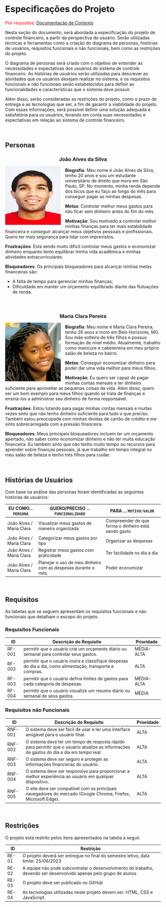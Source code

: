 # Especificações do Projeto

<span style="color:red">Pré-requisitos: <a href="1-Documentação de Contexto.md"> Documentação de Contexto</a></span>

Nesta seção do documento, será abordada a especificação do projeto de controle financeiro, a partir da perspectiva do usuário. Serão utilizadas técnicas e ferramentas como a criação do diagrama de personas, histórias de usuários, requisitos funcionais e não funcionais, bem como as restrições do projeto.

O diagrama de personas será criado com o objetivo de entender as necessidades e expectativas dos usuários do sistema de controle financeiro. As histórias de usuários serão utilizadas para descrever as atividades que os usuários desejam realizar no sistema, e os requisitos funcionais e não funcionais serão estabelecidos para definir as funcionalidades e características que o sistema deve possuir.

Além disso, serão consideradas as restrições do projeto, como o prazo de entrega e as tecnologias que ser, a fim de garantir a viabilidade do projeto. Com essas informações, será possível definir uma solução adequada e satisfatória para os usuários, levando em conta suas necessidades e expectativas em relação ao sistema de controle financeiro.

 <br /> 

## Personas


 **<h3 align="center" >João Alves da Silva</h3 >**
 
 <img align="left" width="180px" height="190px" style="margin:-5px 1em 0 auto" src="img/persona3.jpeg"> **Biografia**: Meu nome é João Alves da Silva, tenho 20 anos e sou um estudante universitário de direito que mora em São Paulo, SP. No momento, minha renda depende dos bicos que eu faço ao longo do mês para conseguir pagar as minhas despesas.

**Metas**:
Controlar melhor meus gastos para não ficar sem dinheiro antes do fim do mês.

**Motivação**:
Sou motivado a controlar melhor minhas finanças para ter mais estabilidade financeira e conseguir alcançar meus objetivos pessoais e profissionais. Quero ter mais segurança para lidar com imprevistos.


**Frustrações**:
Esta sendo muito difícil controlar meus gastos e economizar dinheiro enquanto tento equilibrar minha vida acadêmica e minhas atividades extracurriculares.

**Bloqueadores**:
Os principais bloqueadores para alcançar minhas metas financeiras são:
* A falta de tempo para gerenciar minhas finanças; 
* Dificuldade em manter um orçamento equilibrado diante das flutuações de renda.
 <br /> 
 
##

 **<h3 align="center" >Maria Clara Pereira </h3 >**
 
<img align="left" width="180px" height="190px" style="margin:-5px 1em 0 auto" src="img/persona2.jpeg"> **Biografia**: Meu nome é Maria Clara Pereira, tenho 26 anos e moro em Belo Horizonte, MG. Sou mãe solteira de três filhos e possuo formação de nível médio. Atualmente, trabalho como manicure e cabeleireira em meu próprio salão de beleza no bairro.

**Metas**: Conseguir economizar dinheiro para poder dar uma vida melhor para meus filhos.

**Motivação**:
Eu quero ser capaz de pagar minhas contas mensais e ter dinheiro suficiente para aproveitar as pequenas coisas da vida. Além disso, quero ser um bom exemplo para meus filhos quando se trata de finanças e ensiná-los a administrar seu dinheiro de forma responsável.


**Frustrações**:
Estou lutando para pagar minhas contas mensais e muitas vezes sinto que não tenho dinheiro suficiente para tudo o que preciso. Também estou preocupada com minhas dívidas de cartão de crédito e me sinto sobrecarregada com a pressão financeira. 

**Bloqueadores**:
Meus principais bloqueadores incluem ter um orçamento apertado, não saber como economizar dinheiro e não ter muita educação financeira. Eu também sinto que não tenho muito tempo ou recursos para aprender sobre finanças pessoais, já que trabalho em tempo integral no meu salão de beleza e tenho três filhos para cuidar.


 <br />         
 
 
## Histórias de Usuários

Com base na análise das personas foram identificadas as seguintes histórias de usuários:

|EU COMO... `PERSONA`| QUERO/PRECISO ... `FUNCIONALIDADE` |PARA ... `MOTIVO/VALOR`                 |
|--------------------|------------------------------------|----------------------------------------|
| João Alves / Maria Clara | Visualizar meus gastos de maneira organizada | Compreender de que forma o dinheiro está sendo gasto  |
| João Alves / Maria Clara | Categorizar meus gastos por tipo | Organizar as despesas  |
| João Alves / Maria Clara | Registrar meus gastos com praticidade | Ter facilidade no dia a dia |
| João Alves / Maria Clara | Planejar o uso de meu dinheiro com as despesas durante o mês. | Poder economizar |

 <br /> 
 
 

## Requisitos

As tabelas que se seguem apresentam os requisitos funcionais e não funcionais que detalham o escopo do projeto.

### Requisitos Funcionais

|ID    | Descrição do Requisito  | Prioridade |
|------|-----------------------------------------|----|
|RF-001| permitir que o usuário crie um orçamento diário ou semanal para controlar seus gastos. | MÉDIA-ALTA | 
|RF-002| permitir que o usuário insira e classifique despesas do dia a dia, como alimentação, transporte e compras. | ALTA | 
|RF-003| permitir que o usuário defina limites de gastos para cada categoria de despesas. | MÉDIA-ALTA |
|RF-004| permitir que o usuário visualize um resumo diário ou semanal de seus gastos. | MÉDIA |


### Requisitos não Funcionais

|ID     | Descrição do Requisito  |Prioridade |
|-------|-------------------------|----|
|RNF-001| O sistema deve ser fácil de usar e ter uma interface amigável para o usuário final. | ALTA | 
|RNF-002| O sistema deve ter um tempo de resposta rápido para permitir que o usuário atualize as informações de gastos do dia a dia em tempo real. |  ALTA | 
|RNF-003| O sistema deve ser seguro e proteger as informações financeiras do usuário. |  ALTA | 
|RNF-004| O sistema deve ser responsivo para proporcionar a melhor experiência ao usuário em qualquer dispositivo. |  ALTA |
|RNF-005| O site deve ser compatível com os principais navegadores do mercado (Google Chrome, Firefox, Microsoft Edge). | ALTA |


 <br /> 
 
 
## Restrições

O projeto está restrito pelos itens apresentados na tabela a seguir.

|ID| Restrição                                             |
|--|-------------------------------------------------------|
|RE-01| O projeto deverá ser entregue no final do semestre letivo, data limite: 25/06/2023|
|RE-02| A equipe não pode subcontratar o desenvolvimento do trabalho, devendo ser desenvolvido apenas pelo grupo de alunos |
|RE-03| O projeto deve ser publicado no GitHub |
|RE-04| As tecnologias utilizadas neste projeto devem ser: HTML, CSS e JavaScript.|
